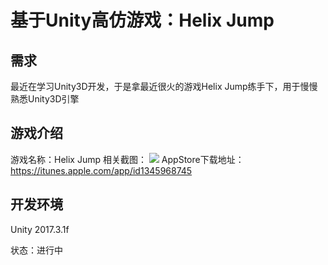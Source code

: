 # 基于Unity高仿游戏：Helix Jump
 
## 需求
最近在学习Unity3D开发，于是拿最近很火的游戏Helix Jump练手下，用于慢慢熟悉Unity3D引擎

## 游戏介绍
游戏名称：Helix Jump
相关截图：
![](https://github.com/Rano1/Helix-Jump/blob/master/screenshots/pic1.png)
AppStore下载地址：https://itunes.apple.com/app/id1345968745 

## 开发环境
Unity 2017.3.1f

状态：进行中
